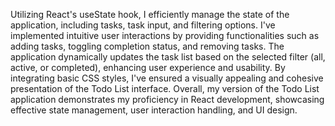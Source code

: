 Utilizing React's useState hook, I efficiently manage the state of the application, including tasks, task input, and filtering options.
I've implemented intuitive user interactions by providing functionalities such as adding tasks, toggling completion status, and removing tasks.
The application dynamically updates the task list based on the selected filter (all, active, or completed), enhancing user experience and usability.
By integrating basic CSS styles, I've ensured a visually appealing and cohesive presentation of the Todo List interface.
Overall, my version of the Todo List application demonstrates my proficiency in React development, showcasing effective state management, user interaction handling, and UI design.
